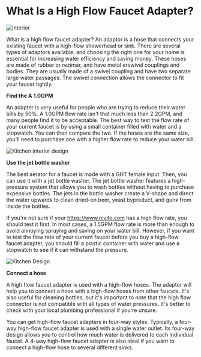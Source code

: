 <h1>What Is a High Flow Faucet Adapter?</h1>

<img src="https://images.unsplash.com/photo-1600566752229-250ed79470f8?ixid=MnwxMjA3fDB8MHxzZWFyY2h8OHx8a2l0Y2hlbiUyMGZhdWNldHxlbnwwfDB8MHx8&ixlib=rb-1.2.1&w=1000&q=80" alt="interior">

What is a high flow faucet adapter? An adaptor is a hose that connects your existing faucet with a high-flow showerhead or sink. There are several types of adaptors available, and choosing the right one for your home is essential for increasing water efficiency and saving money. These hoses are made of rubber or rezimar, and have metal erswivel couplings and bodies. They are usually made of a swivel coupling and have two separate large water passages. The swivel connection allows the connector to fit your faucet tightly.

<b>Find the A 1.0GPM</b>

An adapter is very useful for people who are trying to reduce their water bills by 50%. A 1.0GPM flow rate isn't that much less than 2.2GPM, and many people find it to be acceptable. The best way to test the flow rate of your current faucet is by using a small container filled with water and a stopwatch. You can then compare the two. If the hoses are the same size, you'll need to purchase one with a higher flow rate to reduce your water bill.

<img src="https://images.pexels.com/photos/6980564/pexels-photo-6980564.jpeg?w=1000&q=80" alt="Kitchen interior design">

<b>Use the jet bottle washer</b>

The best aerator for a faucet is made with a GHT female input. Then, you can use it with a jet bottle washer. The jet bottle washer features a high-pressure system that allows you to wash bottles without having to purchase expensive bottles. The jets in the bottle washer create a V-shape and direct the water upwards to clean dried-on beer, yeast byproduct, and gunk from inside the bottles.

If you're not sure if your <a href="https://www.nivito.com">https://www.nivito.com</a> has a high flow rate, you should test it first. In most cases, a 1.5GPM flow rate is more than enough to avoid annoying spraying and saving on your water bill. However, if you want to test the flow rate of your current faucet before you buy a high-flow faucet adapter, you should fill a plastic container with water and use a stopwatch to see if it can withstand the pressure.

<img src="https://images.pexels.com/photos/6958146/pexels-photo-6958146.jpeg?w=1000&q=80" alt="Kitchen Design">

<b>Connect a hose </b>

A high flow faucet adapter is used with a high-flow hoses. The adaptor will help you to connect a hose with a high-flow hoses from other faucets. It's also useful for cleaning bottles, but it's important to note that the high flow connector is not compatible with all types of water pressures. It's better to check with your local plumbing professional if you're unsure.

You can get high-flow faucet adapters in four-way styles. Typically, a four-way high-flow faucet adapter is used with a single water outlet. Its four-way design allows you to control how much water is delivered to each individual faucet. A 4-way high-flow faucet adapter is also ideal if you want to connect a high-flow hose to several different sinks.
